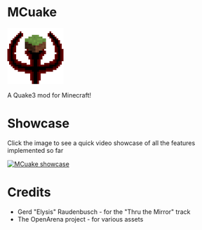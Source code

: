 # MCuake

![MCuake Logo](src/main/resources/assets/mcuake/icon.png)

A Quake3 mod for Minecraft!

# Showcase

Click the image to see a quick video showcase of all the features implemented so far

[![MCuake showcase](http://img.youtube.com/vi/DRD0vbKIzwc/0.jpg)](https://www.youtube.com/watch?v=DRD0vbKIzwc "MCuake showcase")

# Credits
- Gerd "Elysis" Raudenbusch - for the "Thru the Mirror" track
- The OpenArena project - for various assets
